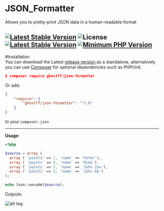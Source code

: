 # JSON_Formatter
Allows you to pretty-print JSON data in a human-readable format

[![Latest Stable Version](https://img.shields.io/badge/release-v1.0.0-brightgreen.svg)](https://github.com/Ghostff/JSON_Formatter/releases) ![License](https://img.shields.io/packagist/l/gomoob/php-pushwoosh.svg) [![Latest Stable Version](https://img.shields.io/badge/packagist-v5.5.4-blue.svg)](https://packagist.org/packages/ghostff/json-formatter) [![Minimum PHP Version](https://img.shields.io/badge/php-%3E%3D%205.3-8892BF.svg)](https://php.net/)
----------

#Installation   
You can download the  Latest [release version ](https://github.com/Ghostff/JSON_Formatter/releases/) as a standalone, alternatively you can use [Composer](https://getcomposer.org/) for optional dependencies such as PHPUnit.
```json
$ composer require ghostff/json-formatter
```    
Or add:
```json
{
    "require": {
        "ghostff/json-formatter": "^1.0"
    }
}

```
to your ``composer.json``

--------
**Usage**:  

```php
<?php

$source = array (
  array ( 'points' => 1, 'name' => 'Peter'),
  array ( 'points' => 5, 'name' => 'Mike'),
  array ( 'points' => 2, 'name' => 'John Zoo'),
  array ( 'points' => 2, 'name' => 'John Ab')
);

echo Json::encode($source);

```
Outputs:

![alt tag](https://github.com/Ghostff/JSON_Formatter/blob/master/SS.png)
